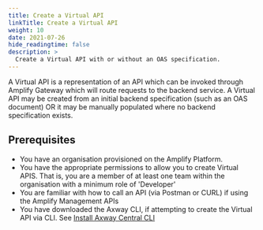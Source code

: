 ```yaml
---
title: Create a Virtual API
linkTitle: Create a Virtual API
weight: 10
date: 2021-07-26
hide_readingtime: false
description: >
  Create a Virtual API with or without an OAS specification.
---
```


A Virtual API is a representation of an API which can be invoked through Amplify Gateway which will route requests to the backend service. A Virtual API may be created from an initial backend specification (such as an OAS document) OR it may be manually populated where no backend specification exists.

## Prerequisites

* You have an organisation provisioned on the Amplify Platform.
* You have the appropriate permissions to allow you to create Virtual APIS. That is, you are a member of at least one team within the organisation with a minimum role of 'Developer'
* You are familiar with how to call an API (via Postman or CURL) if using the Amplify Management APIs
* You have downloaded the Axway CLI, if attempting to create the Virtual API via CLI. See [Install Axway Central CLI](https://docs.axway.com/bundle/axway-open-docs/page/docs/central/cli_central/cli_install/index.html)
